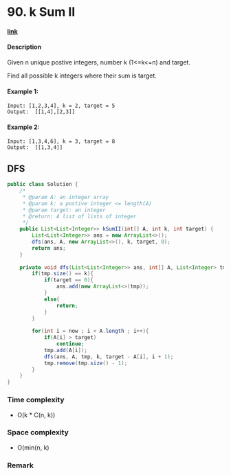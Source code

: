 # 90. k Sum II

#### [link](https://www.lintcode.com/problem/k-sum-ii/description)

#### Description
Given n unique postive integers, number k (1<=k<=n) and target.

Find all possible k integers where their sum is target.

#### Example 1:
```
Input: [1,2,3,4], k = 2, target = 5
Output:  [[1,4],[2,3]]
```
#### Example 2:
```
Input: [1,3,4,6], k = 3, target = 8
Output:  [[1,3,4]]	
```

## DFS
```java
public class Solution {
    /*
     * @param A: an integer array
     * @param k: a postive integer <= length(A)
     * @param target: an integer
     * @return: A list of lists of integer
     */
    public List<List<Integer>> kSumII(int[] A, int k, int target) {
        List<List<Integer>> ans = new ArrayList<>();
        dfs(ans, A, new ArrayList<>(), k, target, 0);
        return ans;
    }
    
    private void dfs(List<List<Integer>> ans, int[] A, List<Integer> tmp, int k, int target, int now){
        if(tmp.size() == k){
            if(target == 0){
                ans.add(new ArrayList<>(tmp));
            }
            else{
                return;
            }
        }
        
        for(int i = now ; i < A.length ; i++){
            if(A[i] > target)
                continue;
            tmp.add(A[i]);
            dfs(ans, A, tmp, k, target - A[i], i + 1);
            tmp.remove(tmp.size() - 1);
        }
    }
}
```
### Time complexity
* O(k * C(n, k))
### Space complexity
* O(min(n, k)
### Remark